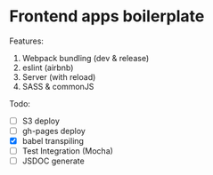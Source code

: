 # Frontend apps boilerplate

Features:
  1. Webpack bundling (dev & release)
  2. eslint (airbnb)
  3. Server (with reload)
  4. SASS & commonJS

Todo:
 - [ ] S3 deploy
 - [ ] gh-pages deploy
 - [x] babel transpiling
 - [ ] Test Integration (Mocha)
 - [ ] JSDOC generate
